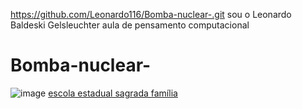 https://github.com/Leonardo116/Bomba-nuclear-.git 
sou o Leonardo Baldeski Gelsleuchter 
aula de pensamento computacional 
# Bomba-nuclear-

![image](https://github.com/user-attachments/assets/bca2a849-cbef-4ce6-92ca-03e9379dd0b1)
[escola estadual sagrada família](https://aluno.escoladigital.pr.gov.br/PosMedio/Endereco/SAGRADA-FAMILIA-C-E-EF-M-N-P)
